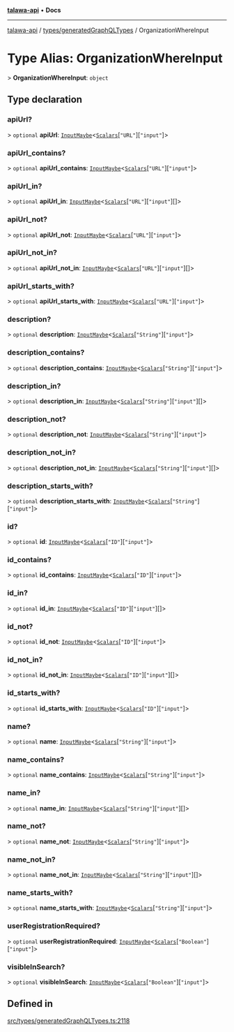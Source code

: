 [**talawa-api**](../../../README.md) • **Docs**

***

[talawa-api](../../../modules.md) / [types/generatedGraphQLTypes](../README.md) / OrganizationWhereInput

# Type Alias: OrganizationWhereInput

\> **OrganizationWhereInput**: `object`

## Type declaration

### apiUrl?

\> `optional` **apiUrl**: [`InputMaybe`](InputMaybe.md)\<[`Scalars`](Scalars.md)\[`"URL"`\]\[`"input"`\]\>

### apiUrl\_contains?

\> `optional` **apiUrl\_contains**: [`InputMaybe`](InputMaybe.md)\<[`Scalars`](Scalars.md)\[`"URL"`\]\[`"input"`\]\>

### apiUrl\_in?

\> `optional` **apiUrl\_in**: [`InputMaybe`](InputMaybe.md)\<[`Scalars`](Scalars.md)\[`"URL"`\]\[`"input"`\][]\>

### apiUrl\_not?

\> `optional` **apiUrl\_not**: [`InputMaybe`](InputMaybe.md)\<[`Scalars`](Scalars.md)\[`"URL"`\]\[`"input"`\]\>

### apiUrl\_not\_in?

\> `optional` **apiUrl\_not\_in**: [`InputMaybe`](InputMaybe.md)\<[`Scalars`](Scalars.md)\[`"URL"`\]\[`"input"`\][]\>

### apiUrl\_starts\_with?

\> `optional` **apiUrl\_starts\_with**: [`InputMaybe`](InputMaybe.md)\<[`Scalars`](Scalars.md)\[`"URL"`\]\[`"input"`\]\>

### description?

\> `optional` **description**: [`InputMaybe`](InputMaybe.md)\<[`Scalars`](Scalars.md)\[`"String"`\]\[`"input"`\]\>

### description\_contains?

\> `optional` **description\_contains**: [`InputMaybe`](InputMaybe.md)\<[`Scalars`](Scalars.md)\[`"String"`\]\[`"input"`\]\>

### description\_in?

\> `optional` **description\_in**: [`InputMaybe`](InputMaybe.md)\<[`Scalars`](Scalars.md)\[`"String"`\]\[`"input"`\][]\>

### description\_not?

\> `optional` **description\_not**: [`InputMaybe`](InputMaybe.md)\<[`Scalars`](Scalars.md)\[`"String"`\]\[`"input"`\]\>

### description\_not\_in?

\> `optional` **description\_not\_in**: [`InputMaybe`](InputMaybe.md)\<[`Scalars`](Scalars.md)\[`"String"`\]\[`"input"`\][]\>

### description\_starts\_with?

\> `optional` **description\_starts\_with**: [`InputMaybe`](InputMaybe.md)\<[`Scalars`](Scalars.md)\[`"String"`\]\[`"input"`\]\>

### id?

\> `optional` **id**: [`InputMaybe`](InputMaybe.md)\<[`Scalars`](Scalars.md)\[`"ID"`\]\[`"input"`\]\>

### id\_contains?

\> `optional` **id\_contains**: [`InputMaybe`](InputMaybe.md)\<[`Scalars`](Scalars.md)\[`"ID"`\]\[`"input"`\]\>

### id\_in?

\> `optional` **id\_in**: [`InputMaybe`](InputMaybe.md)\<[`Scalars`](Scalars.md)\[`"ID"`\]\[`"input"`\][]\>

### id\_not?

\> `optional` **id\_not**: [`InputMaybe`](InputMaybe.md)\<[`Scalars`](Scalars.md)\[`"ID"`\]\[`"input"`\]\>

### id\_not\_in?

\> `optional` **id\_not\_in**: [`InputMaybe`](InputMaybe.md)\<[`Scalars`](Scalars.md)\[`"ID"`\]\[`"input"`\][]\>

### id\_starts\_with?

\> `optional` **id\_starts\_with**: [`InputMaybe`](InputMaybe.md)\<[`Scalars`](Scalars.md)\[`"ID"`\]\[`"input"`\]\>

### name?

\> `optional` **name**: [`InputMaybe`](InputMaybe.md)\<[`Scalars`](Scalars.md)\[`"String"`\]\[`"input"`\]\>

### name\_contains?

\> `optional` **name\_contains**: [`InputMaybe`](InputMaybe.md)\<[`Scalars`](Scalars.md)\[`"String"`\]\[`"input"`\]\>

### name\_in?

\> `optional` **name\_in**: [`InputMaybe`](InputMaybe.md)\<[`Scalars`](Scalars.md)\[`"String"`\]\[`"input"`\][]\>

### name\_not?

\> `optional` **name\_not**: [`InputMaybe`](InputMaybe.md)\<[`Scalars`](Scalars.md)\[`"String"`\]\[`"input"`\]\>

### name\_not\_in?

\> `optional` **name\_not\_in**: [`InputMaybe`](InputMaybe.md)\<[`Scalars`](Scalars.md)\[`"String"`\]\[`"input"`\][]\>

### name\_starts\_with?

\> `optional` **name\_starts\_with**: [`InputMaybe`](InputMaybe.md)\<[`Scalars`](Scalars.md)\[`"String"`\]\[`"input"`\]\>

### userRegistrationRequired?

\> `optional` **userRegistrationRequired**: [`InputMaybe`](InputMaybe.md)\<[`Scalars`](Scalars.md)\[`"Boolean"`\]\[`"input"`\]\>

### visibleInSearch?

\> `optional` **visibleInSearch**: [`InputMaybe`](InputMaybe.md)\<[`Scalars`](Scalars.md)\[`"Boolean"`\]\[`"input"`\]\>

## Defined in

[src/types/generatedGraphQLTypes.ts:2118](https://github.com/PalisadoesFoundation/talawa-api/blob/92443bb6a5ff3ed66457149a509401986a82e570/src/types/generatedGraphQLTypes.ts#L2118)
